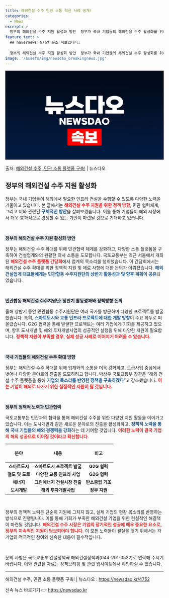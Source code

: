 ```yaml
---
title: 해외건설 수주 민관 소통 혁신 사례 공개!
categories:
  - News
excerpt: >
  정부의 해외건설 수주 지원 활성화 방안  정부가 국내 기업들의 해외건설 수주 활성화를 위해 소통 플랫폼을 구…
feature_text: >
  ## navernews 실시간 뉴스 속보입니다.

  정부의 해외건설 수주 지원 활성화 방안  정부가 국내 기업들의 해외건설 수주 활성화를 위해 소통 플랫폼을 구…
image: '/assets/img/newsdao_breakingnews.jpg'
---
```


![뉴스다오 속보](/assets/img/newsdao_breakingnews.jpg)

<p>출처: <a href="https://newsdao.kr/4752" rel="dofollow">해외건설 수주, 민관 소통 플랫폼 구축!</a> | 뉴스다오</p>

<h2 data-ke-size="size26">정부의 해외건설 수주 지원 활성화</h2>

<p data-ke-size="size16">정부는 국내 기업들이 해외에서 필요한 인프라 건설을 수행할 수 있도록 다양한 노력을 기울이고 있습니다. 본 글에서는 <b><span style="color: #ee2323;">해외건설 수주 지원을 위한 정책 방향</span></b>, 민관 협력체계, 그리고 이와 관련된 <b><span style="color: #1a5490;">구체적인 방안</span></b>을 살펴보겠습니다. 이를 통해 기업들이 해외 시장에서 더욱 효과적으로 경쟁할 수 있는 기반이 마련될 것으로 기대하고 있습니다.</p>

<p data-ke-size="size16">&nbsp;</p>

<b><span style="background-color: #21538527;">정부의 해외건설 수주 지원 활성화 방안</span></b>

<p data-ke-size="size16">정부는 해외건설 수주 확대를 위해 민관협력 체계를 강화하고, 다양한 소통 플랫폼을 구축하여 건설업계와의 원활한 의사 소통을 도모합니다. 국토교통부는 최근 서울에서 개최된 <b><span style="color: #ee2323;">해외건설 수주 플랫폼 간담회</span></b>에서 업계의 목소리를 청취했습니다. 이 간담회에서는 해외건설 수주 확대를 위한 정책적 지원 및 애로 사항에 대한 논의가 이뤄졌습니다. <b><span style="color: #1a5490;">해외건설업계 대표들에게는 민관합동 수주지원단의 상반기 활동성과 및 향후 계획이 공유</span></b>되었습니다.</p>

<p data-ke-size="size16">&nbsp;</p>

<b><span style="background-color: #21538527;">민관합동 해외건설 수주지원단: 상반기 활동성과와 정책방향 논의</span></b>

<p data-ke-size="size16">올해 상반기 동안 민관합동 수주지원단은 여러 국가를 방문하며 다양한 프로젝트를 발굴했습니다. 특히, <b><span style="color: #1a5490;">스마트도시와 교통 인프라 프로젝트에 대한 개발 방향</span></b>이 주요 화두로 떠올랐습니다. G2G 협력을 통해 발굴한 프로젝트는 여러 기업에게 기회를 제공하고 있으며, 향후 도시개발 및 해외 투자개발사업의 성공적인 실행을 위해 다양한 지원이 필요합니다. <b><span style="color: #ee2323;">정책적 지원이 부족할 경우, 실제 성공 사례로 이어지기 어려울 수 있습니다.</span></b></p>

<p data-ke-size="size16">&nbsp;</p>

<b><span style="background-color: #21538527;">국내 기업들의 해외건설 수주 확대 방향</span></b>

<p data-ke-size="size16">정부는 해외건설 수주 확대를 위해 업계와의 소통을 더욱 강화하고, 도급사업 중심에서 벗어나 다양한 분야로의 진출을 도모하려고 합니다. 박상우 국토교통부 장관은 “해외 건설 수주 플랫폼을 통해 <b><span style="color: #1a5490;">기업의 목소리를 반영한 정책을 구축하겠다</span></b>”고 강조했습니다. <b><span style="color: #ee2323;">이는 기업이 해외로 나가기 위한 실질적인 지원이 될 것입니다.</span></b></p>

<p data-ke-size="size16">&nbsp;</p>

<b><span style="background-color: #21538527;">정부의 정책적 노력과 민관협력</span></b>

<p data-ke-size="size16">국토교통부는 민간과의 협력을 통해 해외건설 수주를 위한 다양한 지원 활동을 이어가고 있습니다. 이는 도시개발과 같은 새로운 분야로의 진출을 활성화하고, <b><span style="color: #1a5490;">정책적 노력을 통해 국내 기업들의 해외 경쟁력을 강화</span></b>하는 데 기여할 것입니다. <b><span style="color: #ee2323;">이러한 노력이 결국 기업의 해외 성공으로 이어질 것이라고 확신합니다.</span></b></p>

<table>
    <thead>
        <tr>
            <th style="text-align: center; height: 50px;">분야</th>
            <th style="text-align: center; height: 50px;">내용</th>
            <th style="text-align: center; height: 50px;">비고</th>
        </tr>
    </thead>
    <tbody>
        <tr>
            <td style="text-align: center; height: 17px;"><b>스마트도시</b></td>
            <td style="text-align: center; height: 17px;"><b>스마트도시 프로젝트 발굴</b></td>
            <td style="text-align: center; height: 17px;"><b>G2G 협력</b></td>
        </tr>
        <tr>
            <td style="text-align: center; height: 17px;"><b>철도 및 도로</b></td>
            <td style="text-align: center; height: 17px;"><b>다양한 교통 인프라 사업</b></td>
            <td style="text-align: center; height: 17px;"><b>G2G 협력</b></td>
        </tr>
        <tr>
            <td style="text-align: center; height: 17px;"><b>에너지</b></td>
            <td style="text-align: center; height: 17px;"><b>그린에너지 건설시장 진출</b></td>
            <td style="text-align: center; height: 17px;"><b>탄소중립 기조</b></td>
        </tr>
        <tr>
            <td style="text-align: center; height: 17px;"><b>도시개발</b></td>
            <td style="text-align: center; height: 17px;"><b>해외 투자개발사업</b></td>
            <td style="text-align: center; height: 17px;"><b>정부 지원</b></td>
        </tr>
    </tbody>
</table>

<p data-ke-size="size16">&nbsp;</p>

<p data-ke-size="size16">정부의 정책적 노력은 단순히 지원에 그치지 않고, 실제 기업의 현장 목소리를 반영하는 방식으로 진행됩니다. 이를 통해 기회가 부족한 해외건설 기업을 위한 현실적인 해결책이 마련될 것입니다. <b><span style="color: #ee2323;">해외건설 수주 시장은 기업의 장기적인 성공에 매우 중요한 요소로, 정부의 지속적인 지원이 담보되어야 합니다.</span></b> 이 모든 노력들이 결실을 맺기 위해서는 각 기업의 적극적인 참여와 신속한 대응이 필수적입니다.</p>

<p data-ke-size="size16">&nbsp;</p>

<p data-ke-size="size16">문의 사항은 국토교통부 건설정책국 해외건설정책과(044-201-3522)로 연락해 주시기 바랍니다. 이와 관련된 자료는 정책브리핑 및 관련 웹사이트에서 확인하실 수 있습니다.</p>

<hr />

<p data-ke-size="size16">해외건설 수주, 민관 소통 플랫폼 구축! | 뉴스다오  : <a href="https://newsdao.kr/4752">https://newsdao.kr/4752</a></p> 

신속 뉴스 바로가기 👉 <a href="https://newsdao.kr" rel="dofollow">https://newsdao.kr</a>



